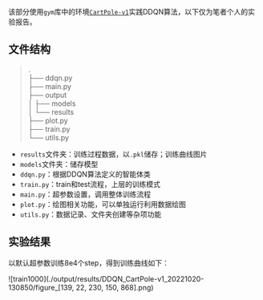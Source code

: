 该部分使用`gym`库中的环境[`CartPole-v1`](https://www.gymlibrary.dev/environments/classic_control/cart_pole/)实践DDQN算法，以下仅为笔者个人的实验报告。

## 文件结构

> .  
> ├── ddqn.py  
> ├── main.py  
> ├── output  
> │   ├── models  
> │   └── results  
> ├── plot.py  
> ├── train.py  
> └── utils.py

+ `results`文件夹：训练过程数据，以`.pkl`储存；训练曲线图片
+ `models`文件夹：储存模型
+ `ddqn.py`：根据DDQN算法定义的智能体类
+ `train.py`：train和test流程，上层的训练模式
+ `main.py`：超参数设置，调用整体训练流程
+ `plot.py`：绘图相关功能，可以单独运行利用数据绘图
+ `utils.py`：数据记录、文件夹创建等杂项功能

## 实验结果

以默认超参数训练8e4个step，得到训练曲线如下：

![train1000](./output/results/DDQN_CartPole-v1_20221020-130850/figure_[139, 22, 230, 150, 868].png)

